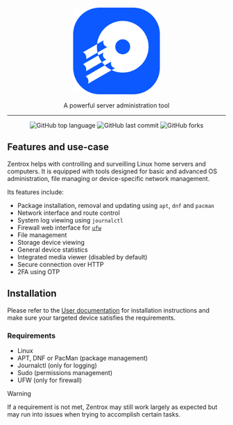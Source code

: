 <p align="center">
    <picture>
      <img
        alt="Zentrox logo"
        src="./frontend/public/zentrox_dark_256.png"
        width="200"
        height="200"
        style="max-width: 100%;"
      >
    </picture>
</p>

<p align="center">A powerful server administration tool</p>

---

<p align="center">
<img alt="GitHub top language" src="https://img.shields.io/github/languages/top/Wervice/zentrox">
<img alt="GitHub last commit" src="https://img.shields.io/github/last-commit/Wervice/zentrox">
<img alt="GitHub forks" src="https://img.shields.io/github/forks/Wervice/zentrox">
</p>

## Features and use-case
Zentrox helps with controlling and surveilling Linux home servers and computers. It is equipped with tools designed for basic and advanced OS administration, file managing or device-specific network management.

Its features include:
- Package installation, removal and updating using `apt`, `dnf` and `pacman`
- Network interface and route control
- System log viewing using `journalctl`
- Firewall web interface for [`ufw`](https://wiki.ubuntu.com/UncomplicatedFirewall)
- File management
- Storage device viewing
- General device statistics
- Integrated media viewer (disabled by default)
- Secure connection over HTTP
- 2FA using OTP

## Installation

Please refer to the [User documentation](user.md) for installation instructions and make sure your targeted device satisfies the requirements.
### Requirements
- Linux
- APT, DNF or PacMan (package management)
- Journalctl (only for logging)
- Sudo (permissions management)
- UFW (only for firewall)
> [!WARNING]
> If a requirement is not met, Zentrox may still work largely as expected but may run into issues when trying to accomplish certain tasks.

